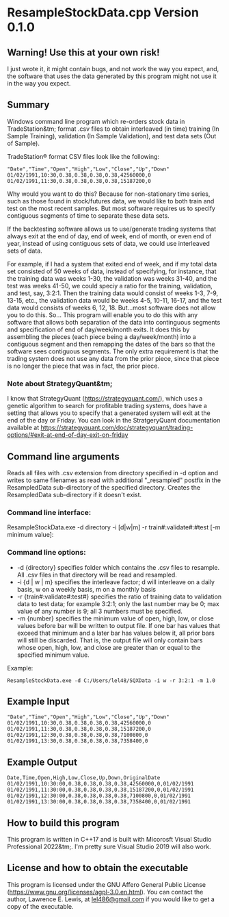 # ResampleStockData.cpp Version 0.1.0

## **Warning! Use this at your own risk!**
I just wrote it, it might contain bugs, and not work the way you expect, and, the software that uses the data generated by this program
might not use it in the way you expect.

## Summary

Windows command line program which re-orders stock data in TradeStation&tm; format .csv files to obtain interleaved (in time) training (In Sample Training),
validation (In Sample Validation), and test data sets (Out of Sample).

TradeStation&reg; format CSV files look like the following:
```
"Date","Time","Open","High","Low","Close","Up","Down"
01/02/1991,10:30,0.38,0.38,0.38,0.38,42560000,0
01/02/1991,11:30,0.38,0.38,0.38,0.38,15187200,0
```

Why would you want to do this? Because for non-stationary time series, such as those found in stock/futures data, we would like to both train and test
on the most recent samples. But most software requires us to specify contiguous segments of time to separate these data sets.

If the backtesting software allows us to use/generate trading systems that always exit at the end of day, end of week, end of month, or even end of
year, instead of using contiguous sets of data, we could use interleaved sets of data.

For example, if I had a system that exited end of week, and if my total data set consisted of 50 weeks of data, instead of specifying, for instance,
that the training data was weeks 1-30, the validation was weeks 31-40, and the test was weeks 41-50, we could speciy a ratio for the training,
validation, and test, say, 3:2:1. Then the training data would consist of weeks 1-3, 7-9, 13-15, etc., the validation data would be weeks 4-5, 10-11,
16-17, and the test data would consists of weeks 6, 12, 18. But...most software does not allow you to do this. So... This program will enable you
to do this with any software that allows both separation of the data into continguous segments and specification of end of day/week/month exits.
It does this by assembling the pieces (each piece being a day/week/month) into a contiguous segment and then remapping the dates of the bars so that
the software sees contiguous segments. The only extra requirement is that the trading system does not use any data from the prior piece, since that
piece is no longer the piece that was in fact, the prior piece.

### Note about StrategyQuant&tm;
I know that StrategyQuant (https://strategyquant.com/), which uses a genetic algorithm to search for profitable trading systems, does have a setting that
allows you to specify that a generated system will exit at the end of the day or Friday. You can look in the StratgeryQuant documentation available at
https://strategyquant.com/doc/strategyquant/trading-options/#exit-at-end-of-day-exit-on-friday

## Command line arguments

Reads all files with .csv extension from directory specified in -d option and writes to same filenames as read with additional "_resampled" postfix
in the ResampledData sub-directory of the specified directory. Creates the ResampledData sub-directory if it doesn't exist.

### Command line interface:

ResampleStockData.exe -d directory -i [d|w|m] -r train#:validate#:#test [-m minimum value]:

### Command line options:

- -d {directory} specifies folder which contains the .csv files to resample. All .csv files in that directory will be read and resampled.
- -i {d | w | m} specifies the interleave factor; d will interleave on a daily basis, w on a weekly basis, m on a monthly basis
- -r {train#:validate#:test#} specifies the ratio of training data to validation data to test data; for example 3:2:1; only the last number may be 0;
max value of any number is 9; all 3 numbers must be specified.
- -m {number} specifies the minimum value of open, high, low, or close values before bar will be written to output file. If one bar has values that exceed
that minimum and a later bar has values below it, all prior bars will still be discarded. That is, the output file will only contain bars whose open,
high, low, and close are greater than or equal to the specified minimum value.

Example:
```
ResampleStockData.exe -d C:/Users/lel48/SQXData -i w -r 3:2:1 -m 1.0
```
## Example Input

```
"Date","Time","Open","High","Low","Close","Up","Down"
01/02/1991,10:30,0.38,0.38,0.38,0.38,42560000,0
01/02/1991,11:30,0.38,0.38,0.38,0.38,15187200,0
01/02/1991,12:30,0.38,0.38,0.38,0.38,7100800,0
01/02/1991,13:30,0.38,0.38,0.38,0.38,7358400,0
```

## Example Output

```
Date,Time,Open,High,Low,Close,Up,Down,OriginalDate
01/02/1991,10:30:00,0.38,0.38,0.38,0.38,42560000,0,01/02/1991
01/02/1991,11:30:00,0.38,0.38,0.38,0.38,15187200,0,01/02/1991
01/02/1991,12:30:00,0.38,0.38,0.38,0.38,7100800,0,01/02/1991
01/02/1991,13:30:00,0.38,0.38,0.38,0.38,7358400,0,01/02/1991
```

## How to build this program
This program is written in C++17 and is built with Micorosft Visual Studio Professional 2022&tm;. I'm pretty sure Visual Studio 2019 will also work.

## License and how to obtain the executable
This program is licensed under the GNU Affero General Public License (https://www.gnu.org/licenses/agpl-3.0.en.html).
You can contact the author, Lawrence E. Lewis, at lel486@gmail.com if you would like to get a copy of the executable.
```